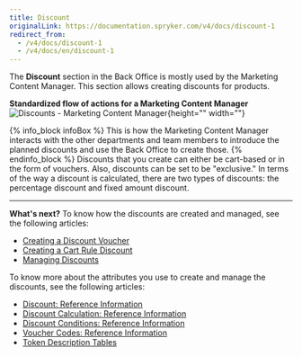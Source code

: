 ```yaml
---
title: Discount
originalLink: https://documentation.spryker.com/v4/docs/discount-1
redirect_from:
  - /v4/docs/discount-1
  - /v4/docs/en/discount-1
---
```


The **Discount** section in the Back Office is mostly used by the Marketing Content Manager.
This section allows creating discounts for products.

**Standardized flow of actions for a Marketing Content Manager**
![Discounts - Marketing Content Manager](https://spryker.s3.eu-central-1.amazonaws.com/docs/User+Guides/Back+Office+User+Guides/Discount/discounts-section.png){height="" width=""}

{% info_block infoBox %}
This is how the Marketing Content Manager interacts with the other departments and team members to introduce the planned discounts and use the Back Office to create those.
{% endinfo_block %}
Discounts that you create can either be cart-based or in the form of vouchers. Also, discounts can be set to be "exclusive."
In terms of the way a discount is calculated, there are two types of discounts: the percentage discount and fixed amount discount.

* * *
**What's next?**
To know how the discounts are created and managed, see the following articles:
* [Creating a Discount Voucher](/docs/scos/dev/user-guides/202001.0/back-office-user-guide/discount/creating-a-discount/creating-a-disc)
* [Creating a Cart Rule Discount](/docs/scos/dev/user-guides/202001.0/back-office-user-guide/discount/creating-a-discount/creating-a-cart)
* [Managing Discounts](/docs/scos/dev/user-guides/202001.0/back-office-user-guide/discount/managing-discou)

To know more about the attributes you use to create and manage the discounts, see the following articles:
* [Discount: Reference Information](/docs/scos/dev/user-guides/202001.0/back-office-user-guide/discount/references/discount-refere)
* [Discount Calculation: Reference Information](/docs/scos/dev/user-guides/202001.0/back-office-user-guide/discount/references/discount-calcul)
* [Discount Conditions: Reference Information](/docs/scos/dev/user-guides/202001.0/back-office-user-guide/discount/references/discount-condit)
* [Voucher Codes: Reference Information](/docs/scos/dev/user-guides/202001.0/back-office-user-guide/discount/references/voucher-codes-r)
* [Token Description Tables](/docs/scos/dev/user-guides/202001.0/back-office-user-guide/discount/references/token-descripti)
